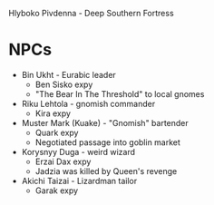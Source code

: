 Hlyboko Pivdenna - Deep Southern Fortress

# NPCs
- Bin Ukht - Eurabic leader 
  - Ben Sisko expy
  - "The Bear In The Threshold" to local gnomes
- Riku Lehtola - gnomish commander
  - Kira expy
- Muster Mark (Kuake) - "Gnomish" bartender 
  - Quark expy
  - Negotiated passage into goblin market
- Korysnyy Duga - weird wizard 
  - Erzai Dax expy
  - Jadzia was killed by Queen's revenge
- Akichi Taizai - Lizardman tailor 
  - Garak expy
